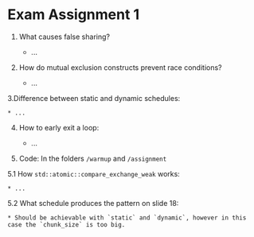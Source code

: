 # Exam Assignment 1

1. What causes false sharing?

    * ...

2. How do mutual exclusion constructs prevent race conditions?

    * ...

3.Difference between static and dynamic schedules:

    * ...

4. How to early exit a loop:

    * ...

5. Code: In the folders `/warmup` and `/assignment`

5.1 How `std::atomic::compare_exchange_weak` works:

    * ...

5.2 What schedule produces the pattern on slide 18:

    * Should be achievable with `static` and `dynamic`, however in this case the `chunk_size` is too big. 